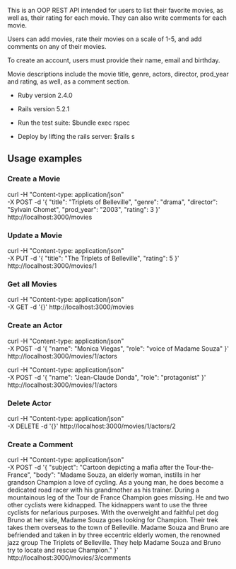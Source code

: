 This is an OOP REST API intended for users to list their favorite movies, as well as, their rating for each movie. They can also write comments for each movie.

Users can add movies, rate their movies on a scale of 1-5, and add comments on any of their movies.

To create an account, users must provide their name, email and birthday.

Movie descriptions include the movie title, genre, actors, director, prod_year and rating, as well, as a comment section.

* Ruby version
2.4.0

* Rails version
5.2.1

* Run the test suite: $bundle exec rspec

* Deploy by lifting the rails server: $rails s

## Usage examples

### Create a Movie
curl -H "Content-type: application/json" \
     -X POST -d '{
        "title": "Triplets of Belleville",
        "genre": "drama",
        "director": "Sylvain Chomet",
        "prod_year": "2003",
        "rating": 3
       }' http://localhost:3000/movies

### Update a Movie
curl -H "Content-type: application/json" \
     -X PUT -d '{
        "title": "The Triplets of Belleville",
        "rating": 5
       }' http://localhost:3000/movies/1

### Get all Movies
curl -H "Content-type: application/json" \
     -X GET -d '{}' http://localhost:3000/movies

### Create an Actor
curl -H "Content-type: application/json" \
     -X POST -d '{
        "name": "Monica Viegas",
        "role": "voice of Madame Souza"
       }' http://localhost:3000/movies/1/actors

curl -H "Content-type: application/json" \
     -X POST -d '{
        "name": "Jean-Claude Donda",
        "role": "protagonist"
       }' http://localhost:3000/movies/1/actors

### Delete Actor
curl -H "Content-type: application/json" \
     -X DELETE -d '{}' http://localhost:3000/movies/1/actors/2

### Create a Comment
curl -H "Content-type: application/json" \
     -X POST -d '{
        "subject": "Cartoon depicting a mafia after the Tour-the-France",
        "body": "Madame Souza, an elderly woman, instills in her grandson Champion a love of cycling. As a young man, he does become a dedicated road racer with his grandmother as his trainer. During a mountainous leg of the Tour de France Champion goes missing. He and two other cyclists were kidnapped. The kidnappers want to use the three cyclists for nefarious purposes. With the overweight and faithful pet dog Bruno at her side, Madame Souza goes looking for Champion. Their trek takes them overseas to the town of Belleville. Madame Souza and Bruno are befriended and taken in by three eccentric elderly women, the renowned jazz group The Triplets of Belleville. They help Madame Souza and Bruno try to locate and rescue Champion."
       }' http://localhost:3000/movies/3/comments



